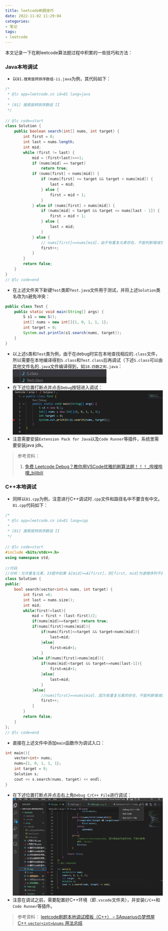 ```yaml
---
title: leetcode刷题技巧
date: 2022-11-02 11:29:04
categories:
- 笔记
tags:
- leetcode
---
```


本文记录一下在刷leetcode算法题过程中积累的一些技巧和方法：
<!--more-->
### Java本地调试
- 以`81.搜索旋转排序数组-ii.java`为例，其代码如下：
```java
/*
 * @lc app=leetcode.cn id=81 lang=java
 *
 * [81] 搜索旋转排序数组 II
 */

// @lc code=start
class Solution {
    public boolean search(int[] nums, int target) {
        int first = 0;
        int last = nums.length;
        int mid;
        while (first != last) {
            mid = (first+last)>>>1;
            if (nums[mid] == target)
                return true;
            if (nums[first] < nums[mid]) {
                if (nums[first] <= target && target < nums[mid]) {
                    last = mid;
                } else {
                    first = mid + 1;
                }
            } else if (nums[first] > nums[mid]) {
                if (nums[mid] < target && target <= nums[last - 1]) {
                    first = mid + 1;
                } else {
                    last = mid;
                }
            } else {
                // nums[first]==nums[mid]，由于有重复元素存在，不能判断增减性，first加1
                first++;
            }
        }
        return false;
    }
}
// @lc code=end
```
- 在上述文件夹下新键`Test`类即`Test.java`文件用于测试，并将上述`Solution`类名改为`S`避免冲突：
```java
public class Test {
    public static void main(String[] args) {
        S s1 = new S();
        int[] nums = new int[]{1, 0, 1, 1, 1};
        int target = 0;
        System.out.println(s1.search(nums, target));
    }
}
```
- 以上述`S`类和`Test`类为例，由于在debug时实在本地查找相应的`.class`文件，所以需要在本地编译得到`S.class`和`Test.class`后再调试（下述`S.class`可以由其他文件名的`.java`文件编译得到，如`18.四数之和.java`：
![](https://raw.githubusercontent.com/Tom89757/ImageHost/main/hexo/20221105152720.png)
- 在下述位置打断点并点击`Debug`按钮进入调试：
![](https://raw.githubusercontent.com/Tom89757/ImageHost/main/hexo/20221102180444.png)
- 注意需要安装`Extension Pack for Java`以及`Code Runner`等插件，系统里需要安装java jdk。
> 参考资料：
> 1. [免费 Leetcode Debug？教你用VSCode优雅的刷算法题！！！_哔哩哔哩_bilibili](https://www.bilibili.com/video/BV1qL4y1q7bY)
### C++本地调试
- 同样以`81.cpp`为例，注意进行C++调试时`.cpp`文件和路径名中不要含有中文。`81.cpp`代码如下：
```cpp
/*
 * @lc app=leetcode.cn id=81 lang=cpp
 *
 * [81] 搜索旋转排序数组 II
 */

// @lc code=start
#include <bits/stdc++.h>
using namespace std;

//代码
//分析：允许重复元素，33题中如果 A[mid]>=A[first]，则[first, mid]为递增序列不再成立。
class Solution {
public:
    bool search(vector<int>& nums, int target) {
        int first =0;
        int last = nums.size();
        int mid;
        while(first!=last){
            mid = first + (last-first)/2;
            if(nums[mid]==target) return true;
            if(nums[first]<nums[mid]){
                if(nums[first]<=target && target<nums[mid]){
                    last=mid;
                }else{
                    first=mid+1;
                }
            }else if(nums[first]>nums[mid]){
                if(nums[mid]<target && target<=nums[last-1]){
                    first=mid+1;
                }else{
                    last=mid;
                }
            }else{
                //nums[first]==nums[mid]，因为有重复元素的存在，不能判断增减性，first++
                first++;
            }
        }
        return false;
    }
};
// @lc code=end
```
- 直接在上述文件中添加`main`函数作为调试入口：
```cpp
int main(){
    vector<int> nums;
    nums={1, 0, 1, 1, 1};
    int target = 0;
    Solution s;
    cout << s.search(nums, target) << endl;
}
```
- 在下述位置打断点并点击右上角`Debug C/C++ File`进行调试：
![](https://raw.githubusercontent.com/Tom89757/ImageHost/main/hexo/20221102183138.png)
- 注意在调试之前，需要配置好C++环境（即`.vscode`文件夹），并安装`C/C++`和`Code Runner`等插件。
> 参考资料：
> [leetcode刷题本地调试模板（C++） – SAquariusの梦想屋](https://blog.songjiahao.com/archives/362)
> [C++ `vector<int>&nums` 用法总结 ](https://www.jianshu.com/p/2524c34511f3)
